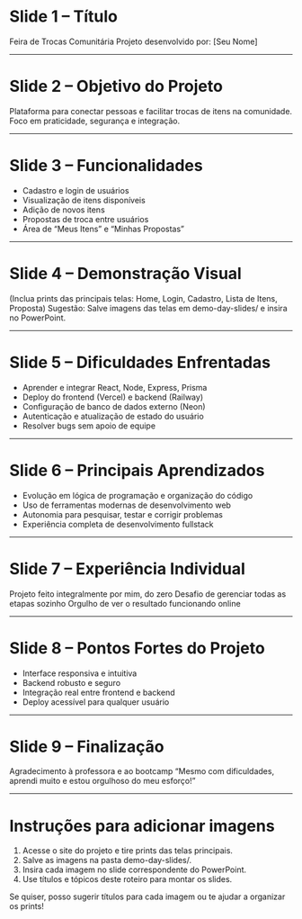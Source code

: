 # Slide 1 – Título
Feira de Trocas Comunitária
Projeto desenvolvido por: [Seu Nome]

---

# Slide 2 – Objetivo do Projeto
Plataforma para conectar pessoas e facilitar trocas de itens na comunidade.
Foco em praticidade, segurança e integração.

---

# Slide 3 – Funcionalidades
- Cadastro e login de usuários
- Visualização de itens disponíveis
- Adição de novos itens
- Propostas de troca entre usuários
- Área de “Meus Itens” e “Minhas Propostas”

---

# Slide 4 – Demonstração Visual
(Inclua prints das principais telas: Home, Login, Cadastro, Lista de Itens, Proposta)
Sugestão: Salve imagens das telas em demo-day-slides/ e insira no PowerPoint.

---

# Slide 5 – Dificuldades Enfrentadas
- Aprender e integrar React, Node, Express, Prisma
- Deploy do frontend (Vercel) e backend (Railway)
- Configuração de banco de dados externo (Neon)
- Autenticação e atualização de estado do usuário
- Resolver bugs sem apoio de equipe

---

# Slide 6 – Principais Aprendizados
- Evolução em lógica de programação e organização do código
- Uso de ferramentas modernas de desenvolvimento web
- Autonomia para pesquisar, testar e corrigir problemas
- Experiência completa de desenvolvimento fullstack

---

# Slide 7 – Experiência Individual
Projeto feito integralmente por mim, do zero
Desafio de gerenciar todas as etapas sozinho
Orgulho de ver o resultado funcionando online

---

# Slide 8 – Pontos Fortes do Projeto
- Interface responsiva e intuitiva
- Backend robusto e seguro
- Integração real entre frontend e backend
- Deploy acessível para qualquer usuário

---

# Slide 9 – Finalização
Agradecimento à professora e ao bootcamp
“Mesmo com dificuldades, aprendi muito e estou orgulhoso do meu esforço!”

---

# Instruções para adicionar imagens
1. Acesse o site do projeto e tire prints das telas principais.
2. Salve as imagens na pasta demo-day-slides/.
3. Insira cada imagem no slide correspondente do PowerPoint.
4. Use títulos e tópicos deste roteiro para montar os slides.

Se quiser, posso sugerir títulos para cada imagem ou te ajudar a organizar os prints!
